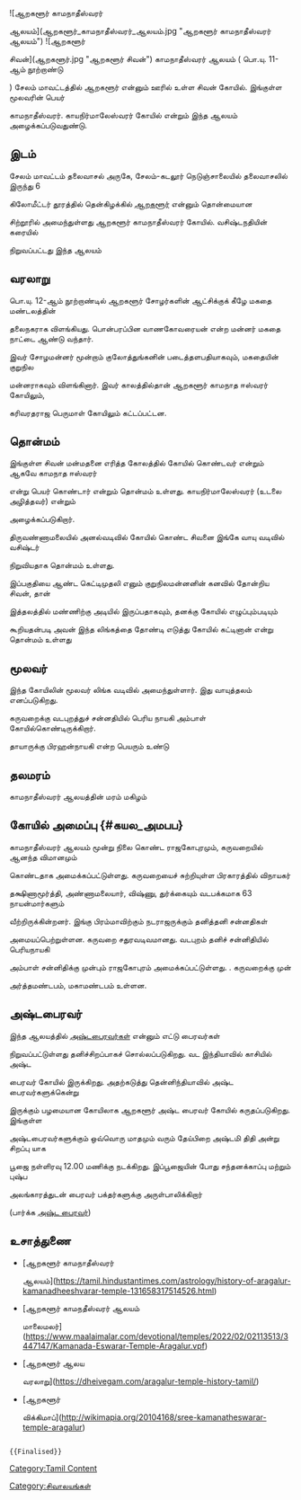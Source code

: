 ![ஆறகளூர் காமநாதீஸ்வரர்
ஆலயம்](ஆறகளூர்_காமநாதீஸ்வரர்_ஆலயம்.jpg "ஆறகளூர் காமநாதீஸ்வரர் ஆலயம்") ![ஆறகளூர்
சிவன்](ஆறகளூர்.jpg "ஆறகளூர் சிவன்") காமநாதீஸ்வரர் ஆலயம் ( பொ.யு. 11-ஆம் நூற்றாண்டு
) சேலம் மாவட்டத்தில் ஆறகளூர் என்னும் ஊரில் உள்ள சிவன் கோயில். இங்குள்ள மூலவரின் பெயர்
காமநாதீஸ்வரர். காயநிர்மாலேஸ்வரர் கோயில் என்றும் இந்த ஆலயம் அழைக்கப்படுவதுண்டு.

## இடம்

சேலம் மாவட்டம் தலைவாசல் அருகே, சேலம்-கடலூர் நெடுஞ்சாலையில் தலைவாசலில் இருந்து 6
கிலோமீட்டர் தூரத்தில் தென்கிழக்கில் [ஆறகளூர்](ஆறகளூர் "wikilink") என்னும் தொன்மையான
சிற்றூரில் அமைந்துள்ளது ஆறகளூர் காமநாதீஸ்வரர் கோயில். வசிஷ்டநதியின் கரையில்
நிறுவப்பட்டது இந்த ஆலயம்

## வரலாறு

பொ.யு. 12-ஆம் நூற்றாண்டில் ஆறகளூர் சோழர்களின் ஆட்சிக்குக் கீழே மகதை மண்டலத்தின்
தலைநகராக விளங்கியது. பொன்பரப்பின வாணகோவரையன் என்ற மன்னர் மகதை நாட்டை ஆண்டு வந்தார்.
இவர் சோழமன்னர் மூன்றாம் குலோத்துங்கனின் படைத்தளபதியாகவும், மகதையின் குறுநில
மன்னராகவும் விளங்கினார். இவர் காலத்தில்தான் ஆறகளூர் காமநாத ஈஸ்வரர் கோயிலும்,
கரிவரதராஜ பெருமாள் கோயிலும் கட்டப்பட்டன.

## தொன்மம்

இங்குள்ள சிவன் மன்மதனை எரித்த கோலத்தில் கோயில் கொண்டவர் என்றும் ஆகவே காமநாத ஈஸ்வரர்
என்று பெயர் கொண்டார் என்றும் தொன்மம் உள்ளது. காயநிர்மாலேஸ்வரர் (உடலை அழித்தவர்) என்றும்
அழைக்கப்படுகிறார்.

திருவண்ணாமலையில் அனல்வடிவில் கோயில் கொண்ட சிவனை இங்கே வாயு வடிவில் வசிஷ்டர்
நிறுவியதாக தொன்மம் உள்ளது.

இப்பகுதியை ஆண்ட கெட்டிமுதலி எனும் குறுநிலமன்னனின் கனவில் தோன்றிய சிவன், தான்
இத்தலத்தில் மண்ணிற்கு அடியில் இருப்பதாகவும், தனக்கு கோயில் எழுப்பும்படியும்
கூறியதன்படி அவன் இந்த லிங்கத்தை தோண்டி எடுத்து கோயில் கட்டினான் என்று தொன்மம் உள்ளது

## மூலவர்

இந்த கோயிலின் மூலவர் லிங்க வடிவில் அமைந்துள்ளார். இது வாயுத்தலம் எனப்படுகிறது.
கருவறைக்கு வடபுறத்துச் சன்னதியில் பெரிய நாயகி அம்பாள் கோயில்கொண்டிருக்கிறார்.
தாயாருக்கு பிரஹன்நாயகி என்ற பெயரும் உண்டு

## தலமரம்

காமநாதீஸ்வரர் ஆலயத்தின் மரம் மகிழம்

## கோயில் அமைப்பு {#கயல_அமபப}

காமநாதீஸ்வரர் ஆலயம் மூன்று நிலை கொண்ட ராஜகோபுரமும், கருவறையில் ஆனந்த விமானமும்
கொண்டதாக அமைக்கப்பட்டுள்ளது. கருவறையைச் சுற்றியுள்ள பிரகாரத்தில் விநாயகர்
தக்ஷிணாமூர்த்தி, அண்ணாமலையார், விஷ்ணு, துர்க்கையும் வடபக்கமாக 63 நாயன்மார்களும்
வீற்றிருக்கின்றனர். இங்கு பிரம்மாவிற்கும் நடராஜருக்கும் தனித்தனி சன்னதிகள்
அமையப்பெற்றுள்ளன. கருவறை சதுரவடிவமானது. வடபுறம் தனிச் சன்னிதியில் பெரியநாயகி
அம்பாள் சன்னிதிக்கு முன்பும் ராஜகோபுரம் அமைக்கப்பட்டுள்ளது. . கருவறைக்கு முன்
அர்த்தமண்டபம், மகாமண்டபம் உள்ளன.

## அஷ்டபைரவர்

இந்த ஆலயத்தில் [அஷ்டபைரவர்கள](அஷ்ட_பைரவர் "wikilink")் என்னும் எட்டு பைரவர்கள்
நிறுவப்பட்டுள்ளது தனிச்சிறப்பாகச் சொல்லப்படுகிறது. வட இந்தியாவில் காசியில் அஷ்ட
பைரவர் கோயில் இருக்கிறது. அதற்கடுத்து தென்னிந்தியாவில் அஷ்ட பைரவர்களுக்கென்று
இருக்கும் பழமையான கோயிலாக ஆறகளூர் அஷ்ட பைரவர் கோயில் கருதப்படுகிறது. இங்குள்ள
அஷ்டபைரவர்களுக்கும் ஒவ்வொரு மாதமும் வரும் தேய்பிறை அஷ்டமி திதி அன்று சிறப்பு யாக
பூஜை நள்ளிரவு 12.00 மணிக்கு நடக்கிறது. இப்பூஜையின் போது சந்தனக்காப்பு மற்றும் புஷ்ப
அலங்காரத்துடன் பைரவர் பக்தர்களுக்கு அருள்பாலிக்கிறார்

(பார்க்க [அஷ்ட பைரவர்](அஷ்ட_பைரவர் "wikilink"))

## உசாத்துணை

-   [ஆறகளூர் காமநாதீஸ்வரர்
    ஆலயம்](https://tamil.hindustantimes.com/astrology/history-of-aragalur-kamanadheeshvarar-temple-131658317514526.html)
-   [ஆறகளூர் காமநதீஸ்வரர் ஆலயம்
    மாலைமலர்](https://www.maalaimalar.com/devotional/temples/2022/02/02113513/3447147/Kamanada-Eswarar-Temple-Aragalur.vpf)
-   [ஆறகளூர் ஆலய
    வரலாறு](https://dheivegam.com/aragalur-temple-history-tamil/)
-   [ஆறகளூர்
    விக்கிமாப்](http://wikimapia.org/20104168/sree-kamanatheswarar-temple-aragalur)

```{=mediawiki}
{{Finalised}}
```
[Category:Tamil Content](Category:Tamil_Content "wikilink")
[Category:சிவாலயங்கள்](Category:சிவாலயங்கள் "wikilink")
